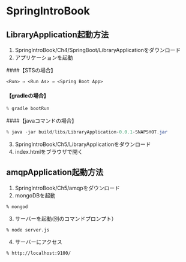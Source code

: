 SpringIntroBook
===============

LibraryApplication起動方法
------
1. SpringIntroBook/Ch4/SpringBoot/LibraryApplicationをダウンロード
2. アプリケーションを起動

####【STSの場合】

```sts
<Run> ⇒ <Run As> ⇒ <Spring Boot App>
```

#### 【gradleの場合】

```gradle
% gradle bootRun
```

####【javaコマンドの場合】
```java
% java -jar build/libs/LibraryApplication-0.0.1-SNAPSHOT.jar
```

3. SpringIntroBook/Ch5/LibraryApplicationをダウンロード
4. index.htmlをブラウザで開く

amqpApplication起動方法
------
1. SpringIntroBook/Ch5/amqpをダウンロード
2. mongoDBを起動
```mongoDb
% mongod
```
3. サーバーを起動(別のコマンドプロンプト）
```node
% node server.js
```
4. サーバーにアクセス
```server
% http://localhost:9100/
```
